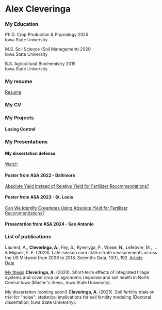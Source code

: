 # Alex Cleveringa
### My Education
Ph.D. Crop Production & Physiology 2025  
Iowa State University

M.S. Soil Science (Soil Management) 2020  
Iowa State University

B.S. Agricultural Biochemistry 2015  
Iowa State University

### My resume
[Resume](assets/docs/Cleveringa_resume_summer_2025.pdf)
### My CV

### My Projects
#### Losing Control

### My Presentations
#### My dissertation defense
[Watch](https://iowastate-my.sharepoint.com/personal/alexc1_iastate_edu/_layouts/15/embed.aspx?UniqueId=0e6fb00c-91c0-4c3b-ad16-5127a30dc42b&embed=%7B%22ust%22%3Atrue%2C%22hv%22%3A%22CopyEmbedCode%22%7D&referrer=StreamWebApp&referrerScenario=EmbedDialog.Create)

#### Poster from ASA 2022 - Baltimore
[Absolute Yield Instead of Relative Yield for Fertilizer Recommendations?](assets/img/Baltimore_poster.pdf)
#### Poster from ASA 2023 - St. Louis
[Can We Identify Covariates Using Absolute Yield for Fertilizer Recommendations?](assets/img/StLouis_poster.pdf)
#### Presentation from ASA 2024 - San Antonio


### List of publications
Laurent, A., **Cleveringa, A.**, Fey, S., Kyveryga, P., Wiese, N., Lefebvre, M., ... & Miguez, F. E. (2023). Late-season corn stalk nitrate measurements across the US Midwest from 2006 to 2018. Scientific Data, 10(1), 192.
[Article](https://www.nature.com/articles/s41597-023-02071-9)  
[Data](https://www.sidalc.net/search/Record/dat-usda-us-article24668283/Description)


[My thesis](https://www.proquest.com/docview/2480780213?pq-origsite=gscholar&fromopenview=true&sourcetype=Dissertations%20&%20Theses)
**Cleveringa, A.** (2020). Short-term effects of integrated tillage systems and cover crop on agronomic response and soil health in North Central Iowa (Master's thesis, Iowa State University).

My dissertation (coming soon!)
**Cleveringa, A.** (2025). Soil fertility trials on trial for "noise": statistical implications for soil fertility modeling (Doctoral dissertation, Iowa State University).
